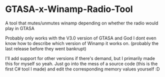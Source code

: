 # GTASA-x-Winamp-Radio-Tool
A tool that mutes/unmutes winamp depending on whether the radio would play in GTASA

Probably only works with the V3.0 version of GTASA and God I dont even know how to describe which version of Winamp it works on. (probably the last release before they went bankrupt)

I'll add support for other versions if there's demand, but I primarily made this for myself so yeah. Just go into the mess of a source code (this is the first C# tool I made) and edit the corresponding memory values yourself :D
